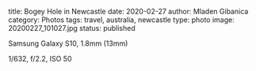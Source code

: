 title: Bogey Hole in Newcastle
date: 2020-02-27
author: Mladen Gibanica
category: Photos
tags: travel, australia, newcastle
type: photo
image: 20200227_101027.jpg
status: published

Samsung Galaxy S10, 1.8mm (13mm)

1/632, f/2.2, ISO 50